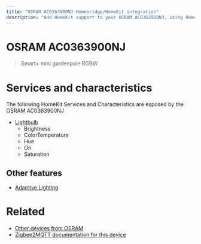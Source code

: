 ```yaml
---
title: "OSRAM AC0363900NJ Homebridge/HomeKit integration"
description: "Add HomeKit support to your OSRAM AC0363900NJ, using Homebridge, Zigbee2MQTT and homebridge-z2m."
---
```

<!---
This file has been GENERATED using src/docgen/docgen.ts
DO NOT EDIT THIS FILE MANUALLY!
-->
# OSRAM AC0363900NJ
> Smart+ mini gardenpole RGBW


# Services and characteristics
The following HomeKit Services and Characteristics are exposed by
the OSRAM AC0363900NJ

* [Lightbulb](../../light.md)
  * Brightness
  * ColorTemperature
  * Hue
  * On
  * Saturation


## Other features
* [Adaptive Lighting](../../light.md)


# Related
* [Other devices from OSRAM](../index.md#osram)
* [Zigbee2MQTT documentation for this device](https://www.zigbee2mqtt.io/devices/AC0363900NJ.html)